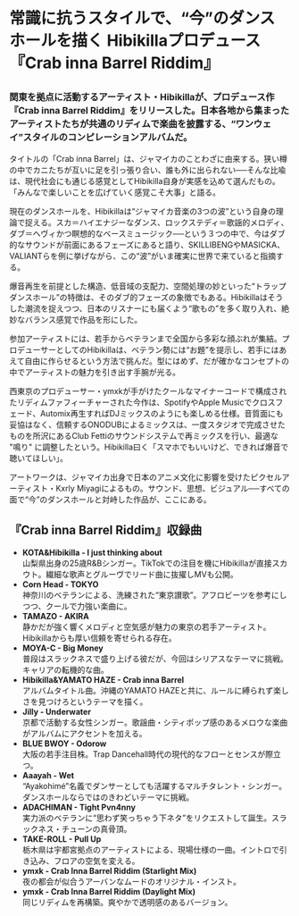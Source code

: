 <h1 class="article-title">常識に抗うスタイルで、“今”のダンスホールを描く Hibikillaプロデュース『Crab inna Barrel Riddim』</h1>
            
<h2><span style="font-size: 1rem; font-family: -apple-system, BlinkMacSystemFont, &quot;Segoe UI&quot;, Roboto, &quot;Helvetica Neue&quot;, Arial, &quot;Noto Sans&quot;, sans-serif, &quot;Apple Color Emoji&quot;, &quot;Segoe UI Emoji&quot;, &quot;Segoe UI Symbol&quot;, &quot;Noto Color Emoji&quot;;">関東を拠点に活動するアーティスト・Hibikillaが、プロデュース作『Crab inna Barrel Riddim』をリリースした。日本各地から集まったアーティストたちが共通のリディムで楽曲を披露する、“ワンウェイ”スタイルのコンピレーションアルバムだ。</span></h2>
<p>タイトルの「Crab inna Barrel」は、ジャマイカのことわざに由来する。狭い樽の中でカニたちが互いに足を引っ張り合い、誰も外に出られない──そんな比喩は、現代社会にも通じる感覚としてHibikilla自身が実感を込めて選んだもの。「みんなで楽しいことを広げていく感覚こそ大事」と語る。</p>
<p>現在のダンスホールを、Hibikillaは“ジャマイカ音楽の3つの波”という自身の理論で捉える。スカ＝ハイエナジーなダンス、ロックステディ＝歌謡的メロディ、ダブ＝ヘヴィかつ瞑想的なベースミュージック──という３つの中で、今はダブ的なサウンドが前面にあるフェーズにあると語り、SKILLIBENGやMASICKA、VALIANTらを例に挙げながら、この“波”がいま確実に世界で来ていると指摘する。</p>
<p>爆音再生を前提とした構造、低音域の支配力、空間処理の妙といった“トラップダンスホール”の特徴は、そのダブ的フェーズの象徴でもある。Hibikillaはそうした潮流を捉えつつ、日本のリスナーにも届くよう“歌もの”を多く取り入れ、絶妙なバランス感覚で作品を形にした。</p>
<p>参加アーティストには、若手からベテランまで全国から多彩な顔ぶれが集結。プロデューサーとしてのHibikillaは、ベテラン勢には“お題”を提示し、若手にはあえて自由に作らせるという方法で挑んだ。型にはめず、だが確かなコンセプトの中でアーティストの魅力を引き出す手腕が光る。</p>
<p>西東京のプロデューサー・ymxkが手がけたクールなマイナーコードで構成されたリディムファフィーチャーされた今作は、SpotifyやApple Musicでクロスフェード、Automix再生すればDJミックスのようにも楽しめる仕様。音質面にも妥協はなく、信頼するONODUBによるミックスは、一度スタジオで完成させたものを所沢にあるClub Fettiのサウンドシステムで再ミックスを行い、最適な "鳴り" に調整したという。Hibikilla曰く「スマホでもいいけど、できれば爆音で聴いてほしい」。</p>
<p>アートワークは、ジャマイカ出身で日本のアニメ文化に影響を受けたピクセルアーティスト・Kxrly Miyagiによるもの。サウンド、思想、ビジュアル──すべての面で“今”のダンスホールと対峙した作品が、ここにある。</p>
<h2>『Crab inna Barrel Riddim』収録曲</h2>
<ul>
<li>
<strong>KOTA&amp;Hibikilla - I just thinking about</strong><br>
山梨県出身の25歳R&amp;Bシンガー。TikTokでの注目を機にHibikillaが直接スカウト。繊細な歌声とグルーヴでリード曲に抜擢しMVも公開。</li>
<li>
<strong>Corn Head - TOKYO</strong><br>
神奈川のベテランによる、洗練された“東京讃歌”。アフロビーツを参考にしつつ、クールで力強い楽曲に。</li>
<li>
<strong>TAMAZO - AKIRA</strong><br>
静かだが強く響くメロディと空気感が魅力の東京の若手アーティスト。Hibikillaからも厚い信頼を寄せられる存在。</li>
<li>
<strong>MOYA-C - Big Money</strong><br>
普段はスラックネスで盛り上げる彼だが、今回はシリアスなテーマに挑戦。キャリアの転機的な曲。</li>
<li>
<strong>Hibikilla&amp;YAMATO HAZE - Crab inna Barrel</strong><br>
アルバムタイトル曲。沖縄のYAMATO HAZEと共に、ルールに縛られず楽しさを見つけろというテーマを描く。</li>
<li>
<strong>Jilly - Underwater</strong><br>
京都で活動する女性シンガー。歌謡曲・シティポップ感のあるメロウな楽曲がアルバムにアクセントを加える。</li>
<li>
<strong>BLUE BWOY - Odorow</strong><br>
大阪の若手注目株。Trap Dancehall時代の現代的なフローとセンスが際立つ。</li>
<li>
<strong>Aaayah - Wet</strong><br>
“Ayakohimé”名義でダンサーとしても活躍するマルチタレント・シンガー。ダンスホールならではのきわどいテーマに挑戦。</li>
<li>
<strong>ADACHIMAN - Tight Pvn4nny</strong><br>
実力派のベテランに“思わず笑っちゃう下ネタ”をリクエストして誕生。スラックネス・チューンの真骨頂。</li>
<li>
<strong>TAKE-ROLL - Pull Up</strong><br>
栃木県は宇都宮拠点のアーティストによる、現場仕様の一曲。イントロで引き込み、フロアの空気を変える。</li>
<li>
<strong>ymxk - Crab Inna Barrel Riddim (Starlight Mix)</strong><br>
夜の都会が似合うアーバンなムードのオリジナル・インスト。</li>
<li>
<strong>ymxk - Crab Inna Barrel Riddim (Daylight Mix)</strong><br>
同じリディムを再構築。爽やかで透明感のあるバージョン。</li>
</ul>


      
